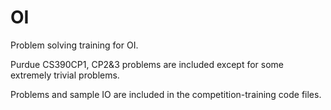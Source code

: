 # OI
Problem solving training for OI.

Purdue CS390CP1, CP2&3 problems are included except for some extremely trivial problems.

Problems and sample IO are included in the competition-training code files.
